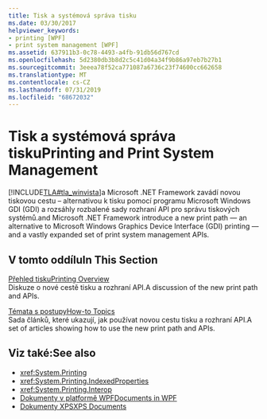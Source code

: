 ```yaml
---
title: Tisk a systémová správa tisku
ms.date: 03/30/2017
helpviewer_keywords:
- printing [WPF]
- print system management [WPF]
ms.assetid: 637911b3-0c78-4493-a4fb-91db56d767cd
ms.openlocfilehash: 5d2380db3b8d2c5c41d04a34f9b86a97eb7b27b1
ms.sourcegitcommit: 3eeea78f52ca771087a6736c23f74600cc662658
ms.translationtype: MT
ms.contentlocale: cs-CZ
ms.lasthandoff: 07/31/2019
ms.locfileid: "68672032"
---
```

# <a name="printing-and-print-system-management"></a><span data-ttu-id="48dfc-102">Tisk a systémová správa tisku</span><span class="sxs-lookup"><span data-stu-id="48dfc-102">Printing and Print System Management</span></span>
[!INCLUDE[TLA#tla_winvista](../../../../includes/tlasharptla-winvista-md.md)]<span data-ttu-id="48dfc-103">a Microsoft .NET Framework zavádí novou tiskovou cestu – alternativou k tisku pomocí programu Microsoft Windows GDI (GDI) a rozsáhly rozbalené sady rozhraní API pro správu tiskových systémů.</span><span class="sxs-lookup"><span data-stu-id="48dfc-103">and Microsoft .NET Framework introduce a new print path — an alternative to Microsoft Windows Graphics Device Interface (GDI) printing — and a vastly expanded set of print system management APIs.</span></span>  
  
## <a name="in-this-section"></a><span data-ttu-id="48dfc-104">V tomto oddílu</span><span class="sxs-lookup"><span data-stu-id="48dfc-104">In This Section</span></span>  
 [<span data-ttu-id="48dfc-105">Přehled tisku</span><span class="sxs-lookup"><span data-stu-id="48dfc-105">Printing Overview</span></span>](printing-overview.md)  
 <span data-ttu-id="48dfc-106">Diskuze o nové cestě tisku a rozhraní API.</span><span class="sxs-lookup"><span data-stu-id="48dfc-106">A discussion of the new print path and APIs.</span></span>  
  
 [<span data-ttu-id="48dfc-107">Témata s postupy</span><span class="sxs-lookup"><span data-stu-id="48dfc-107">How-to Topics</span></span>](printing-how-to-topics.md)  
 <span data-ttu-id="48dfc-108">Sada článků, které ukazují, jak používat novou cestu tisku a rozhraní API.</span><span class="sxs-lookup"><span data-stu-id="48dfc-108">A set of articles showing how to use the new print path and APIs.</span></span>  
  
## <a name="see-also"></a><span data-ttu-id="48dfc-109">Viz také:</span><span class="sxs-lookup"><span data-stu-id="48dfc-109">See also</span></span>

- <xref:System.Printing>
- <xref:System.Printing.IndexedProperties>
- <xref:System.Printing.Interop>
- [<span data-ttu-id="48dfc-110">Dokumenty v platformě WPF</span><span class="sxs-lookup"><span data-stu-id="48dfc-110">Documents in WPF</span></span>](documents-in-wpf.md)
- [<span data-ttu-id="48dfc-111">Dokumenty XPS</span><span class="sxs-lookup"><span data-stu-id="48dfc-111">XPS Documents</span></span>](/windows/desktop/printdocs/documents)
